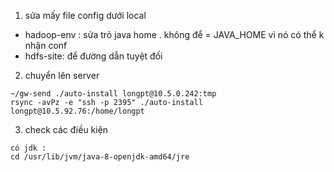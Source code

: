 1. sửa mấy file config dưới local 

- hadoop-env : sửa trỏ java home . không để = JAVA_HOME vì nó có thể k nhận conf 
- hdfs-site: để đường dẫn tuyệt đối

2. chuyển lên server 

```
~/gw-send ./auto-install longpt@10.5.0.242:tmp
rsync -avPz -e "ssh -p 2395" ./auto-install longpt@10.5.92.76:/home/longpt
```

3. check các điều kiện

```
có jdk : 
cd /usr/lib/jvm/java-8-openjdk-amd64/jre
```